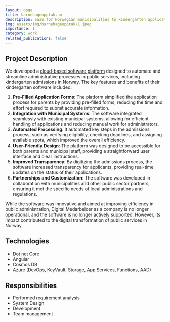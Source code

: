 ```yaml
---
layout: page
title: barnehageopptak.no
description: SaaS for Norwegian municipalities to kindergarten application
img: assets/img/barnehageopptak/1.jpeg
importance: 1
category: work
related_publications: false
---
```

## Project Description

We developed a [cloud-based software platform](https://barnehageopptak.no) designed to automate and streamline administrative processes in public services, including kindergarten admissions in Norway. The key features and benefits of their kindergarten software included:
1.	__Pre-Filled Application Forms__: The platform simplified the application process for parents by providing pre-filled forms, reducing the time and effort required to submit accurate information.
2.	__Integration with Municipal Systems__: The software integrated seamlessly with existing municipal systems, allowing for efficient handling of applications and reducing manual work for administrators.
3.	__Automated Processing__: It automated key steps in the admissions process, such as verifying eligibility, checking deadlines, and assigning available spots, which improved the overall efficiency.
4.	__User-Friendly Design__: The platform was designed to be accessible for both parents and municipal staff, providing a straightforward user interface and clear instructions.
5.	__Improved Transparency__: By digitizing the admissions process, the software increased transparency for applicants, providing real-time updates on the status of their applications.
6.	__Partnerships and Customization__: The software was developed in collaboration with municipalities and other public sector partners, ensuring it met the specific needs of local administrations and regulations.

While the software was innovative and aimed at improving efficiency in public administration, Digital Medarbeider as a company is no longer operational, and the software is no longer actively supported. However, its impact contributed to the digital transformation of public services in Norway. 

## Technologies

- Dot net Core
- Angular
- Cosmos DB
- Azure (DevOps, KeyVault, Storage, App Services, Functions, AAD)

## Responsibilities

- Performed requirement analysis
- System Design 
- Development
- Team management
